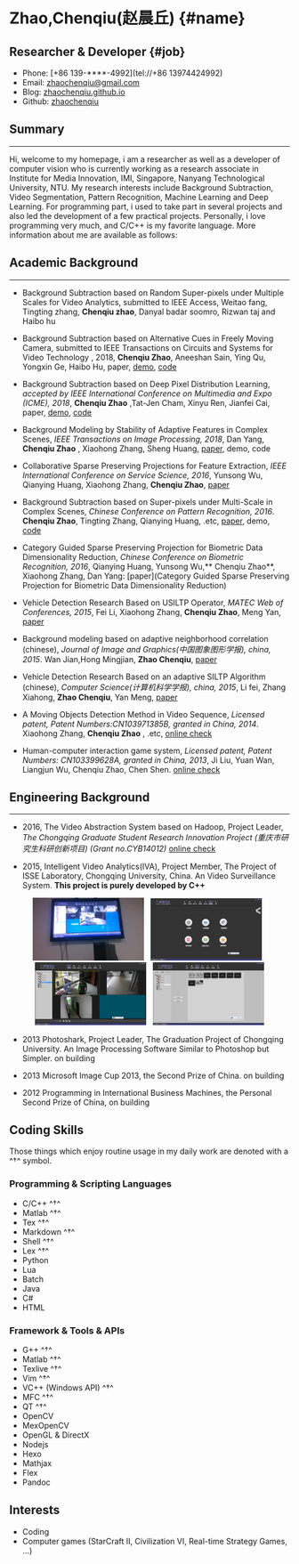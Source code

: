 Zhao,Chenqiu(赵晨丘)    {#name}
=====

Researcher & Developer      {#job}
----------

- Phone: [+86 139-****-4992](tel://+86 13974424992)
- Email: <zhaochenqiu@gmail.com>
- Blog: [zhaochenqiu.github.io](https://zhaochenqiu.github.io)
- Github: [zhaochenqiu](https://github.com/zhaochenqiu/)


Summary
-------
***
Hi, welcome to my homepage, i am a researcher as well as a developer of
computer vision who is currently working as a research associate in Institute
for Media Innovation, IMI, Singapore, Nanyang Technological University, NTU. My
research interests include Background Subtraction, Video Segmentation, Pattern
Recognition, Machine Learning and Deep Learning. For programming part, i used
to take part in several projects and also led the development of a few practical
projects. Personally, i love programming very much, and C/C++ is my favorite language.
More information about me are available as follows:

Academic Background
---------
***
 - Background Subtraction based on Random Super-pixels under Multiple Scales for Video Analytics, submitted to IEEE Access, Weitao fang, Tingting zhang, **Chenqiu zhao**, Danyal badar soomro, Rizwan taj and Haibo hu

 - Background Subtraction based on Alternative Cues in Freely Moving Camera, submitted to IEEE Transactions on Circuits and Systems for Video Technology , 2018, **Chenqiu Zhao**, Aneeshan Sain, Ying Qu, Yongxin Ge, Haibo Hu, paper, [demo](https://www.youtube.com/watch?v=ss4VIRWq6X8&t=235s), [code](https://github.com/zhaochenqiu/IntegrationFgBk)

 - Background Subtraction based on Deep Pixel Distribution Learning, *accepted by IEEE International Conference on Multimedia and Expo (ICME), 2018*, **Chenqiu Zhao** ,Tat-Jen Cham, Xinyu Ren, Jianfei Cai, paper, [demo](https://www.youtube.com/watch?v=RWJYTfUCksY&t=122s), [code](https://github.com/zhaochenqiu/DPDL)
 
 - Background Modeling by Stability of Adaptive Features in Complex Scenes, *IEEE Transactions on Image Processing, 2018*,  Dan Yang,  **Chenqiu Zhao** , Xiaohong Zhang, Sheng Huang, [paper](https://ieeexplore.ieee.org/document/8091284/), demo, code

 - Collaborative Sparse Preserving Projections for Feature Extraction, *IEEE International Conference on Service Science, 2016*, Yunsong Wu, Qianying Huang, Xiaohong Zhang, **Chenqiu Zhao**, [paper](https://ieeexplore.ieee.org/document/8057406/)
 
 - Background Subtraction based on Super-pixels under Multi-Scale in Complex Scenes, *Chinese Conference on Pattern Recognition, 2016*. **Chenqiu Zhao**, Tingting Zhang, Qianying Huang, .etc, [paper](https://link.springer.com/chapter/10.1007%2F978-981-10-3002-4_33), demo, [code](https://github.com/zhaochenqiu/SPMS)

 - Category Guided Sparse Preserving Projection for Biometric Data Dimensionality Reduction, *Chinese Conference on Biometric Recognition, 2016*, Qianying Huang, Yunsong Wu,** Chenqiu Zhao**, Xiaohong Zhang, Dan Yang: [paper](Category Guided Sparse Preserving Projection for Biometric Data Dimensionality Reduction)

 - Vehicle Detection Research Based on USILTP Operator, *MATEC Web of Conferences, 2015*, Fei Li, Xiaohong Zhang, **Chenqiu Zhao**, Meng Yan, [paper](https://www.matec-conferences.org/articles/matecconf/pdf/2015/03/matecconf_iceta2015_01048.pdf)

 - Background modeling based on adaptive neighborhood correlation (chinese), *Journal of Image and Graphics(中国图象图形学报), china, 2015*.   Wan Jian,Hong Mingjian,  **Zhao Chenqiu**, [paper](http://kns.cnki.libcon.bupt.edu.cn/KCMS/detail/detail.aspx?dbcode=CJFQ&dbname=CJFDLAST2017&filename=ZGTB201609009&uid=WEEvREcwSlJHSldRa1FhdkJkVWI3QlZHOFlxSVRXbHdkSkZwRUk2Zldwcz0=$9A4hF_YAuvQ5obgVAqNKPCYcEjKensW4ggI8Fm4gTkoUKaID8j8gFw!!&v=MjAyNzBSb0Z5em1XNy9KUHlyZmJMRzRIOWZNcG85RmJZUjhlWDFMdXhZUzdEaDFUM3FUcldNMUZyQ1VSTEtmWSs=)

 - Vehicle Detection Research Based on an adaptive SILTP Algorithm (chinese), *Computer Science(计算机科学学报), china, 2015*, Li fei, Zhang Xiahong,  **Zhao Chenqiu**, Yan Meng, [paper](http://kns.cnki.libcon.bupt.edu.cn/KCMS/detail/detail.aspx?dbcode=CJFQ&dbname=CJFDLAST2016&filename=JSJA201606060&uid=WEEvREcwSlJHSldRa1FhdkJkVWI3QlZHOFlxSVRXbHdkSkZwRUk2Zldwcz0=$9A4hF_YAuvQ5obgVAqNKPCYcEjKensW4ggI8Fm4gTkoUKaID8j8gFw!!&v=MDQwMTR6bVc3L0pMejdCYjdHNEg5Zk1xWTlEWklSOGVYMUx1eFlTN0RoMVQzcVRyV00xRnJDVVJMS2ZZK1JvRnk=)

 - A Moving Objects Detection Method in Video Sequence, *Licensed patent, Patent Numbers:CN103971385B, granted in China, 2014*.  Xiaohong Zhang,  **Chenqiu Zhao** , .etc, [online check](http://cpquery.sipo.gov.cn/txnQueryBibliographicData.do?select-key:shenqingh=2014102280740&select-key:gonggaobj=1&select-key:backPage=http%3A%2F%2Fcpquery.sipo.gov.cn%2FtxnQueryOrdinaryPatents.do%3Fselect-key%3Ashenqingh%3D%26select-key%3Azhuanlimc%3D%25E8%25A7%2586%25E9%25A2%2591%25E4%25B8%25AD%25E8%25BF%2590%25E5%258A%25A8%25E7%2589%25A9%25E4%25BD%2593%25E7%259A%2584%25E6%25A3%2580%25E6%25B5%258B%25E6%2596%25B9%25E6%25B3%2595%26select-key%3Ashenqingrxm%3D%25E9%2587%258D%25E5%25BA%2586%25E5%25A4%25A7%25E5%25AD%25A6%26select-key%3Azhuanlilx%3D%26select-key%3Ashenqingr_from%3D%26select-key%3Ashenqingr_to%3D%26verycode%3D2%26inner-flag%3Aopen-type%3Dwindow%26inner-flag%3Aflowno%3D1524812739090&token=0781CD24335C4D329A10C1A174B8C542&inner-flag:open-type=window&inner-flag:flowno=1524812766312)
 
 - Human-computer interaction game system, *Licensed patent, Patent Numbers: CN103399628A, granted in China, 2013*, Ji Liu, Yuan Wan, Liangjun Wu, Chenqiu Zhao, Chen Shen. [online check](http://cpquery.sipo.gov.cn/txnQueryBibliographicData.do?select-key:shenqingh=2013101808783&select-key:gonggaobj=1&select-key:backPage=http%3A%2F%2Fcpquery.sipo.gov.cn%2FtxnQueryOrdinaryPatents.do%3Fselect-key%3Ashenqingh%3D%26select-key%3Azhuanlimc%3D%25E4%25B8%2580%25E7%25A7%258D%25E4%25BA%25BA%25E6%259C%25BA%25E4%25BA%25A4%25E4%25BA%2592%25E6%25B8%25B8%25E6%2588%258F%25E7%25B3%25BB%25E7%25BB%259F%26select-key%3Ashenqingrxm%3D%25E9%2587%258D%25E5%25BA%2586%25E5%25A4%25A7%25E5%25AD%25A6%26select-key%3Azhuanlilx%3D%26select-key%3Ashenqingr_from%3D%26select-key%3Ashenqingr_to%3D%26verycode%3D14%26inner-flag%3Aopen-type%3Dwindow%26inner-flag%3Aflowno%3D1524812969104&token=2CED253558544D8C855C0D1E779AFAC8&inner-flag:open-type=window&inner-flag:flowno=1524812973908)

Engineering Background
------------
***
 - 2016, The Video Abstraction System based on Hadoop, Project Leader, *The Chongqing Graduate Student Research Innovation Project (重庆市研究生科研创新项目) (Grant no.CYB14012)* [online check](http://graduate.cqu.edu.cn/newsdetail.action?newsinfoid=59620)

 - 2015, Intelligent Video Analytics(IVA), Project Member, The Project of ISSE Laboratory, Chongqing University, China. An Video Surveillance System. **This project is purely developed by C++**
<div align="center">
<img src="./res/im1.jpg" width="200"> &nbsp; <img src="./res/im2.png" width="200"> &nbsp;<img src="./res/im3.png" width="200"> &nbsp; <img src="./res/im4.png" width="200">
</div>

 - 2013 Photoshark, Project Leader, The Graduation Project of Chongqing University. An Image Processing Software Similar to Photoshop but Simpler. on building


 - 2013 Microsoft Image Cup 2013, the Second Prize of China. on building


 - 2012 Programming in International Business Machines, the Personal Second Prize of China, on building 

Coding Skills
-----------
Those things which enjoy routine usage in my daily work are denoted with a ^†^ symbol.

### Programming & Scripting Languages
- C/C++ ^†^
- Matlab ^†^
- Tex ^†^
- Markdown ^†^
- Shell ^†^
- Lex ^†^
- Python
- Lua
- Batch
- Java
- C#
- HTML

### Framework & Tools & APIs
- G++ ^†^
- Matlab ^†^
- Texlive ^†^
- Vim ^†^
- VC++ (Windows API) ^†^
- MFC ^†^
- QT ^†^
- OpenCV
- MexOpenCV
- OpenGL & DirectX
- Nodejs
- Hexo
- Mathjax
- Flex
- Pandoc

Interests
---------
- Coding
- Computer games (StarCraft II, Civilization VI, Real-time Strategy Games, ...)

